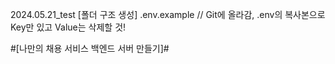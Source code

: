 2024.05.21_test
[폴더 구조 생성]
.env.example // Git에 올라감, .env의 복사본으로 Key만 있고 Value는 삭제할 것!

#[나만의 채용 서비스 백엔드 서버 만들기]#